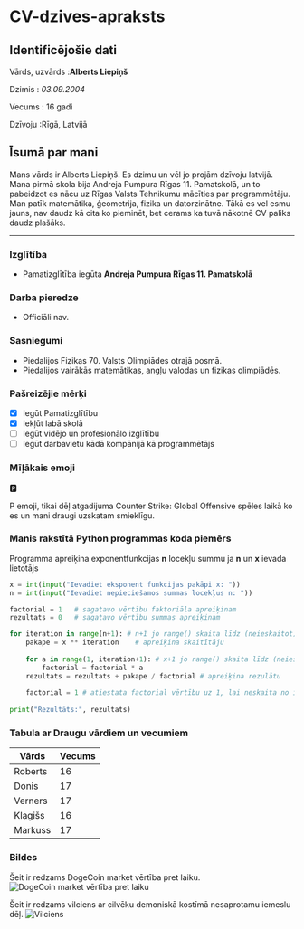 # CV-dzives-apraksts

## Identificējošie dati

Vārds, uzvārds
:**Alberts Liepiņš**

Dzimis
: *03.09.2004*

Vecums
: 16 gadi

Dzīvoju
:Rīgā, Latvijā

## Īsumā par mani
Mans vārds ir Alberts Liepiņš. Es dzimu un vēl jo projām dzīvoju latvijā. Mana pirmā skola bija Andreja Pumpura Rīgas 11. Pamatskolā, un to pabeidzot es nācu uz Rīgas Valsts Tehnikumu mācīties par programmētāju. Man patīk matemātika, ģeometrija, fizika un datorzinātne. Tākā es vel esmu jauns, nav daudz kā cita ko pieminēt, bet cerams ka tuvā nākotnē CV paliks daudz plašāks.

---

### Izglītība
- Pamatizglītība iegūta **Andreja Pumpura Rīgas 11. Pamatskolā**

### Darba pieredze
- Officiāli nav.

### Sasniegumi
- Piedalijos Fizikas 70. Valsts Olimpiādes otrajā posmā.
- Piedalijos vairākās matemātikas, angļu valodas un fizikas olimpiādēs.

### Pašreizējie mērķi
- [x] Iegūt Pamatizglītību
- [x] Iekļūt labā skolā
- [ ] Iegūt vidējo un profesionālo izglītību
- [ ] Iegūt darbavietu kādā kompānijā kā programmētājs

### Mīļākais emoji
:parking:

P emoji, tikai dēļ atgadijuma Counter Strike: Global Offensive spēles laikā ko es un mani draugi uzskatam smieklīgu.

### Manis rakstītā Python programmas koda piemērs

Programma apreiķina exponentfunkcijas **n** locekļu summu ja **n** un **x** ievada lietotājs 

```python
x = int(input("Ievadiet eksponent funkcijas pakāpi x: "))
n = int(input("Ievadiet nepieciešamos summas locekļus n: "))

factorial = 1   # sagatavo vērtību faktoriāla apreiķinam
rezultats = 0   # sagatavo vērtību summas apreiķinam

for iteration in range(n+1): # n+1 jo range() skaita līdz (neieskaitot) end vērtībai.
    pakape = x ** iteration    # apreiķina skaitītāju
    
    for a in range(1, iteration+1): # x+1 jo range() skaita līdz (neieskaitot) end vērtībai.
        factorial = factorial * a    
    rezultats = rezultats + pakape / factorial # apreiķina rezulātu
    
    factorial = 1 # atiestata factorial vērtību uz 1, lai neskaita no iepriekšējās vērtības.
    
print("Rezultāts:", rezultats)
```

### Tabula ar Draugu vārdiem un vecumiem

| Vārds | Vecums |
| ----------- | ----------- |
| Roberts | 16 |
| Donis | 17 |
| Verners | 17 |
| Klagišs | 16 |
| Markuss | 17 |

### Bildes
Šeit ir redzams DogeCoin market vērtība pret laiku.
![DogeCoin market vērtība pret laiku](https://cdn.discordapp.com/attachments/425684127832997898/805143674723500094/unknown.png)


Šeit ir redzams vilciens ar cilvēku demoniskā kostīmā nesaprotamu iemeslu dēļ.
![Vilciens](CV-dzives-apraksts\Images\vilciens.jpg)
